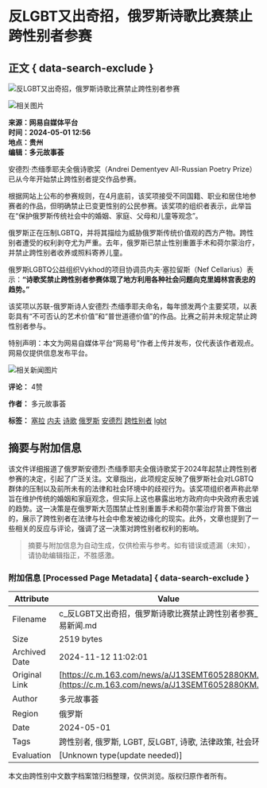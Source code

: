 # 反LGBT又出奇招，俄罗斯诗歌比赛禁止跨性别者参赛

## 正文 { data-search-exclude }


![反LGBT又出奇招，俄罗斯诗歌比赛禁止跨性别者参赛](https://static.ws.126.net/163/frontend/images/logo-netease.png)

![相关图片](https://nimg.ws.126.net/?url=http%3A%2F%2Fdingyue.ws.126.net%2F2024%2F0501%2Ff84306c0j00scsj1100ggd000m800cip.jpg&thumbnail=750x2147483647&quality=75&type=jpg)

**来源：网易自媒体平台**  
**时间：2024-05-01 12:56**  
**地点：贵州**  
**编辑：多元故事荟**

安德烈·杰缅季耶夫全俄诗歌奖（Andrei Dementyev All-Russian Poetry Prize）已从今年开始禁止跨性别者提交作品参赛。

根据网站上公布的参赛规则，在4月底前，该奖项接受不同国籍、职业和居住地参赛者的作品，但明确禁止已变更性别的公民参赛。该奖项的组织者表示，此举旨在“保护俄罗斯传统社会中的婚姻、家庭、父母和儿童等观念”。

俄罗斯正在压制LGBTQ，并将其描绘为威胁俄罗斯传统价值观的西方产物。跨性别者遭受的权利剥夺尤为严重。去年，俄罗斯已禁止性别重置手术和荷尔蒙治疗，并禁止跨性别者收养或照料寄养儿童。

俄罗斯LGBTQ公益组织Vykhod的项目协调员内夫·塞拉留斯（Nef Cellarius）表示：**“诗歌奖禁止跨性别者参赛体现了地方利用各种社会问题向克里姆林宫表忠的趋势。”**

该奖项以苏联-俄罗斯诗人安德烈·杰缅季耶夫命名，每年颁发两个主要奖项，以表彰具有“不可否认的艺术价值”和“普世道德价值”的作品。比赛之前并未规定禁止跨性别者参与。

特别声明：本文为网易自媒体平台“网易号”作者上传并发布，仅代表该作者观点。网易仅提供信息发布平台。

![相关新闻图片](https://nimg.ws.126.net/?url=http%3A%2F%2Fdingyue.ws.126.net%2F2024%2F0501%2Ff84306c0j00scsj1100ggd000m800cip.jpg&thumbnail=750x2147483647&quality=75&type=webp)

**评论：**
4赞

**作者：** 多元故事荟

**标签：** [塞拉](https://news.163.com/keywords/5/5/585e62c9/1.html) [内夫](https://news.163.com/keywords/5/8/5185592b/1.html) [诗歌](https://news.163.com/keywords/8/d/8bd76b4c/1.html) [俄罗斯](https://news.163.com/keywords/4/c/4fc47f5765af/1.html) [安德烈](https://news.163.com/keywords/5/8/5b895fb770c8/1.html) [跨性别者](https://news.163.com/keywords/8/e/8de86027522b8005/1.html) [lgbt](https://news.163.com/keywords/0/6/006c006700620074/1.html)
<!-- tcd_original_link https://c.m.163.com/news/a/J13SEMT6052880KM.html -->
## 摘要与附加信息

<!-- tcd_abstract -->
该文件详细报道了俄罗斯安德烈·杰缅季耶夫全俄诗歌奖于2024年起禁止跨性别者参赛的决定，引起了广泛关注。文章指出，此项规定反映了俄罗斯社会对LGBTQ群体的压制以及前所未有的法律和社会环境中的歧视行为。该奖项组织者声称此举旨在维护传统的婚姻和家庭观念，但实际上这也暴露出地方政府向中央政府表忠诚的趋势。这一决策是在俄罗斯大范围禁止性别重置手术和荷尔蒙治疗背景下做出的，展示了跨性别者在法律与社会中愈发被边缘化的现实。此外，文章也提到了一些相关的反应与评论，强调了这一决策对跨性别者权利的影响。
<!-- tcd_abstract_end -->

> 摘要与附加信息为自动生成，仅供检索与参考。如有错误或遗漏（未知），请协助编辑指正，不胜感激。

### 附加信息 [Processed Page Metadata] { data-search-exclude }

| Attribute       | Value                                  |
|-----------------|----------------------------------------|
| Filename        | c_反LGBT又出奇招，俄罗斯诗歌比赛禁止跨性别者参赛_-_网易新闻.md                             |
| Size            | 2519 bytes                           |
| Archived Date   | 2024-11-12 11:02:01                             |
| Original Link   | [https://c.m.163.com/news/a/J13SEMT6052880KM.html](https://c.m.163.com/news/a/J13SEMT6052880KM.html)                       |
| Author          | 多元故事荟                               |
| Region          | 俄罗斯                               |
| Date            | 2024-05-01                                 |
| Tags            | 跨性别者, 俄罗斯, LGBT, 反LGBT, 诗歌, 法律政策, 社会环境                                 |
| Evaluation            | [Unknown type(update needed)]                                 |
<!-- tcd_table_end -->

本文由跨性别中文数字档案馆归档整理，仅供浏览。版权归原作者所有。

